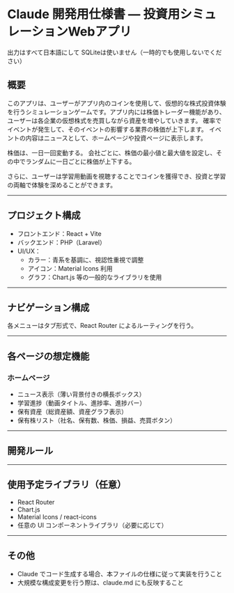 # Claude 開発用仕様書 — 投資用シミュレーションWebアプリ
出力はすべて日本語にして
SQLiteは使いません（一時的でも使用しないでください）

## 概要
このアプリは、ユーザーがアプリ内のコインを使用して、仮想的な株式投資体験を行うシミュレーションゲームです。アプリ内には株価トレーダー機能があり、ユーザーは各企業の仮想株式を売買しながら資産を増やしていきます。
確率でイベントが発生して、そのイベントの影響する業界の株価が上下します。
イベントの内容はニュースとして、ホームページや投資ページに表示します。

株価は、一日一回変動する。
会社ごとに、株価の最小値と最大値を設定し、その中でランダムに一日ごとに株価が上下する。

さらに、ユーザーは学習用動画を視聴することでコインを獲得でき、投資と学習の両軸で体験を深めることができます。

---

## プロジェクト構成

- フロントエンド：React + Vite
- バックエンド：PHP（Laravel）
- UI/UX：
  - カラー：青系を基調に、視認性重視で調整
  - アイコン：Material Icons 利用
  - グラフ：Chart.js 等の一般的なライブラリを使用

---

## ナビゲーション構成


各メニューはタブ形式で、React Router によるルーティングを行う。

---

## 各ページの想定機能

### ホームページ
- ニュース表示（薄い背景付きの横長ボックス）
- 学習進捗（動画タイトル、進捗率、進捗バー）
- 保有資産（総資産額、資産グラフ表示）
- 保有株リスト（社名、保有数、株価、損益、売買ボタン）


---

## 開発ルール


---

## 使用予定ライブラリ（任意）

- React Router
- Chart.js
- Material Icons / react-icons
- 任意の UI コンポーネントライブラリ（必要に応じて）

---

## その他

- Claude でコード生成する場合、本ファイルの仕様に従って実装を行うこと
- 大規模な構成変更を行う際は、claude.md にも反映すること


